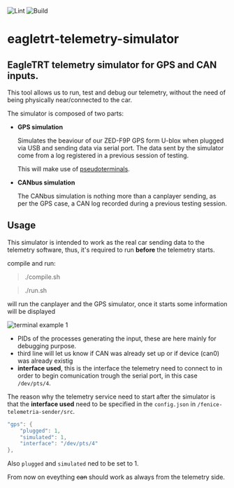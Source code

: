 ![Lint](https://github.com/eagletrt/eagletrt-telemetria-simulator/workflows/Lint/badge.svg)
![Build](https://github.com/eagletrt/eagletrt-telemetria-simulator/workflows/Build/badge.svg)
# eagletrt-telemetry-simulator

## EagleTRT telemetry simulator for GPS and CAN inputs.

This tool allows us to run, test and debug our telemetry, without the need of being physically near/connected to the car.

The simulator is composed of two parts:

* __GPS simulation__

    Simulates the beaviour of our ZED-F9P GPS form U-blox when plugged via USB and sending data via serial port.
    The data sent by the simulator come from a log registered in a previous session of testing.

    This will make use of [pseudoterminals](https://linux.die.net/man/4/ptmx).

* __CANbus simulation__

    The CANbus simulation is nothing more than a canplayer sending, as per the GPS case, a CAN log recorded during a previous testing session.


## Usage 

This simulator is intended to work as the real car sending data to the telemetry software, thus, it's required to run __before__ the telemetry starts.

compile and run:
>./compile.sh

>./run.sh

will run the canplayer and the GPS simulator, once it starts some information will be displayed

![terminal example 1](readMEimg/terminal)

* PIDs of the processes generating the input, these are here mainly for debugging purpose.
* third line will let us know if CAN was already set up or if device (can0) was already existig
* __interface used__, this is the interface the telemetry need to connect to in order to begin comunication trough the serial port, in this case `/dev/pts/4`.
  
The reason why the telemetry service need to start after the simulator is that the __interface used__ need to be specified in the `config.json` in `/fenice-telemetria-sender/src`.
```C
"gps": {
    "plugged": 1,
    "simulated": 1,
    "interface": "/dev/pts/4"
},
```

Also `plugged` and `simulated` ned to be set to 1.

From now on eveything ~~can~~ should work as always from the telemetry side. 

